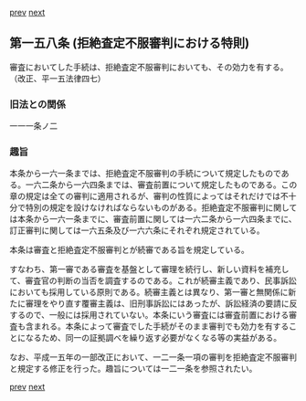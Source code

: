 [prev](/specific/markdowns/特許法/221_Mp-Ch_6-At_157.md)
[next](/specific/markdowns/特許法/223_Mp-Ch_6-At_159.md)
## 第一五八条 (拒絶査定不服審判における特則)
審査においてした手続は、拒絶査定不服審判においても、その効力を有する。（改正、平一五法律四七）


### 旧法との関係
一一一条ノ二

### 趣旨
本条から一六一条までは、拒絶査定不服審判の手続について規定したものである。一六二条から一六四条までは、審査前置について規定したものである。この章の規定は全ての審判に適用されるが、審判の性質によってはそれだけでは不十分で特別の規定を設けなければならないものがある。拒絶査定不服審判に関しては本条から一六一条までに、審査前置に関しては一六二条から一六四条までに、訂正審判に関しては一六五条及び一六六条にそれぞれ規定されている。

本条は審査と拒絶査定不服審判とが続審である旨を規定している。

すなわち、第一審である審査を基盤として審理を続行し、新しい資料を補充して、審査官の判断の当否を調査するのである。これが続審主義であり、民事訴訟においても採用している原則である。続審主義とは異なり、第一審と無関係に新たに審理をやり直す覆審主義は、旧刑事訴訟にはあったが、訴訟経済の要請に反するので、一般には採用されていない。本条にいう審査には審査前置における審査も含まれる。本条によって審査でした手続がそのまま審判でも効力を有することになるため、同一の証拠調べを繰り返す必要がなくなる等の実益がある。

なお、平成一五年の一部改正において、一二一条一項の審判を拒絶査定不服審判と規定する修正を行った。趣旨については一二一条を参照されたい。


[prev](/specific/markdowns/特許法/221_Mp-Ch_6-At_157.md)
[next](/specific/markdowns/特許法/223_Mp-Ch_6-At_159.md)